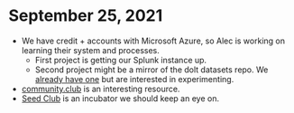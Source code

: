 # September 25, 2021

* We have credit + accounts with Microsoft Azure, so Alec is working on learning their system and processes.
  * First project is getting our Splunk instance up.
  * Second project might be a mirror of the dolt datasets repo. We [already have one](../../activities/submit-or-update-datasets/explore-pdap-data-sources/hadoop-datasets-mirror.md) but are interested in experimenting.
* [community.club](https://www.community.club/) is an interesting resource.
* [Seed Club](https://club.mirror.xyz/) is an incubator we should keep an eye on.
